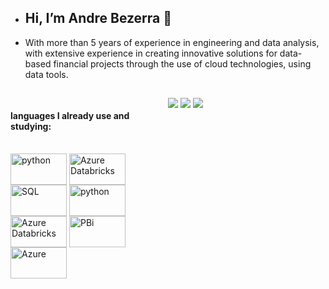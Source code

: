 - <h2>Hi, I’m Andre Bezerra 👋</h2>
- With more than 5 years of experience in engineering and data analysis, with extensive experience in creating innovative solutions for data-based financial projects through the use of cloud technologies, using data tools.
##

<div style="width: 100%;">
 <div style="width: 50%; height: 100px; float: left; background: none;"> 
  <div><h4> languages I already use and studying:</h4></div>
  <div style="display: inline_block"><br>
     <img 
       align="center" 
       alt="python" 
       height="50" 
       width="90" 
       src="https://cdn.jsdelivr.net/gh/devicons/devicon/icons/python/python-original.svg" 
     />
     <img 
        align="center" 
       alt="Azure Databricks" 
       height="50" 
       width="90" 
       src="https://cdn.brandfetch.io/idSUrLOWbH/theme/light/logo.svg?c=1bfwsmEH20zzEfSNTed" 
     />
     <img 
       align="center" 
       alt="SQL" 
       height="50" 
       width="90" 
       src="https://www.vectorlogo.zone/logos/postgresql/postgresql-ar21.svg" 
     />
     <img 
       align="center" 
       alt="python" 
       height="50" 
       width="90" 
       src="https://www.vectorlogo.zone/logos/mongodb/mongodb-ar21.svg" 
     />
     <img 
       align="center" 
       alt="Azure Databricks" 
       height="50" 
       width="90" 
       src="https://www.vectorlogo.zone/logos/apache_spark/apache_spark-icon.svg" 
     />
        <img 
       align="center" 
       alt="PBi" 
       height="50" 
       width="90" 
       src="https://upload.vectorlogo.zone/logos/microsoft_powerbi/images/985205ac-fb3d-4c80-97f4-7bc0fec8c67d.svg" 
     />
             <img 
       align="center" 
       alt="Azure" 
       height="50" 
       width="90" 
       src="https://www.vectorlogo.zone/logos/microsoft_azure/microsoft_azure-ar21.svg" 
     />
   
  </div>

 </div>

##

<div> 
   <picture>
  <source 
    srcset="https://github-readme-stats.vercel.app/api?username=andrebezerra19&show_icons=true&theme=highcontrast"
    media="(prefers-color-scheme: dark)"
  />
  <source
    srcset="https://github-readme-stats.vercel.app/api?username=andrebezerra19&show_icons=true"
    media="(prefers-color-scheme: light), (prefers-color-scheme: no-preference)"
  />
  <img src="https://github-readme-stats.vercel.app/api?username=andrebezerra19&show_icons=true" />
</picture>
 
  <picture>
  <source 
    srcset="https://github-readme-streak-stats.herokuapp.com/?user=AndreBezerra19&theme=highcontrast&hide_border=false)"
  />
  <source
    srcset="https://github-readme-streak-stats.herokuapp.com/?user=AndreBezerra19&theme=highcontrast&hide_border=false)"
  />
  <img src="https://github-readme-streak-stats.herokuapp.com/?user=AndreBezerra19&theme=highcontrast&hide_border=false)" />
</picture>
 
 <picture>
  <source 
    srcset="https://github-readme-stats.vercel.app/api/top-langs/?username=AndreBezerra19&theme=highcontrast&hide_border=false&include_all_commits=true&count_private=false&layout=compact"
  />
  <source
    srcset="https://github-readme-stats.vercel.app/api/top-langs/?username=AndreBezerra19&theme=highcontrast&hide_border=false&include_all_commits=true&count_private=false&layout=compact"
  />
  <img src="https://github-readme-stats.vercel.app/api/top-langs/?username=AndreBezerra19&theme=highcontrast&hide_border=false&include_all_commits=true&count_private=false&layout=compact" />
</picture>
 
</div>
<!---
AndreBezerra19/AndreBezerra19 is a ✨ special ✨ repository because its `README.md` (this file) appears on your GitHub profile.
You can click the Preview link to take a look at your changes.
--->
